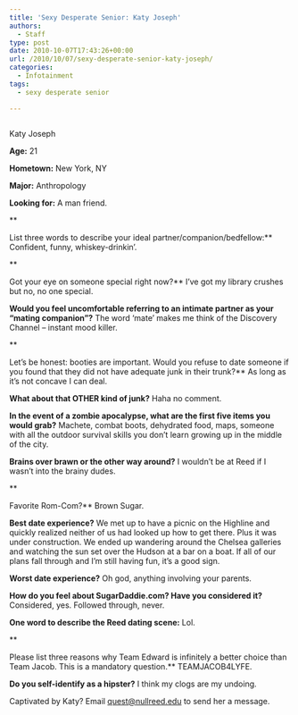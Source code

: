 ```yaml
---
title: 'Sexy Desperate Senior: Katy Joseph'
authors: 
  - Staff
type: post
date: 2010-10-07T17:43:26+00:00
url: /2010/10/07/sexy-desperate-senior-katy-joseph/
categories:
  - Infotainment
tags:
  - sexy desperate senior

---
```

<div id="attachment_359" style="width: 226px" class="wp-caption alignright">
  <a href="https://i2.wp.com/www.reedquest.org/wp-content/uploads/2010/10/SexyDesperatePhoto.jpg"><img class="size-full wp-image-359" title="SexyDesperatePhoto" src="https://i2.wp.com/www.reedquest.org/wp-content/uploads/2010/10/SexyDesperatePhoto.jpg?resize=216%2C314" alt="" data-recalc-dims="1" /></a>
  
  <p class="wp-caption-text">
    Katy Joseph
  </p>
</div>

**Age:** 21

**Hometown:** New York, NY

**Major:** Anthropology

**Looking for:** A man friend.
  
**
  
List three words to describe your ideal partner/companion/bedfellow:** Confident, funny, whiskey-drinkin’.
  
**
  
Got your eye on someone special right now?** I’ve got my library crushes but no, no one special.

**Would you feel uncomfortable referring to an intimate partner as your “mating companion”?** The word ‘mate’ makes me think of the Discovery Channel – instant mood killer.
  
**
  
Let’s be honest: booties are important. Would you refuse to date someone if you found that they did not have adequate junk in their trunk?** As long as it’s not concave I can deal.

**What about that OTHER kind of junk?** Haha no comment.

**In the event of a zombie apocalypse, what are the first five items you would grab?** Machete, combat boots, dehydrated food, maps, someone with all the outdoor survival skills you don’t learn growing up in the middle of the city.

**Brains over brawn or the other way around?** I wouldn’t be at Reed if I wasn’t into the brainy dudes.
  
**
  
Favorite Rom-Com?** Brown Sugar.

**Best date experience?** We met up to have a picnic on the Highline and quickly realized neither of us had looked up how to get there. Plus it was under construction. We ended up wandering around the Chelsea galleries and watching the sun set over the Hudson at a bar on a boat. If all of our plans fall through and I’m still having fun, it’s a good sign.

**Worst date experience?** Oh god, anything involving your parents.

**How do you feel about SugarDaddie.com? Have you considered it?** Considered, yes. Followed through, never.

**One word to describe the Reed dating scene:** Lol.
  
**
  
Please list three reasons why Team Edward is infinitely a better choice than Team Jacob. This is a mandatory question.** TEAMJACOB4LYFE.

**Do you self-identify as a hipster?** I think my clogs are my undoing.

Captivated by Katy? Email [&#x71;&#x75;&#x65;&#x73;&#x74;&#x40;<span class="oe_displaynone">null</span>&#x72;&#x65;&#x65;&#x64;&#x2e;&#x65;&#x64;&#x75;][1] to send her a message.

 [1]: mailto:&#x71;&#x75;&#x65;&#x73;&#x74;&#x40;&#x72;&#x65;&#x65;&#x64;&#x2e;&#x65;&#x64;&#x75;
